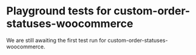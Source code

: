 # Playground tests for custom-order-statuses-woocommerce
We are still awaiting the first test run for custom-order-statuses-woocommerce.
